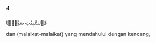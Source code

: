 ##### 4

<span class="ayah">فَٱلسَّٰبِقَٰتِ سَبْقًۭا</span>

<span class="ayah_translation">dan (malaikat-malaikat) yang mendahului dengan kencang,</span>
